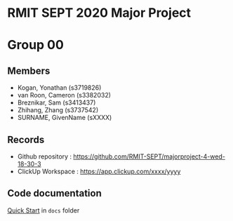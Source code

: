 # RMIT SEPT 2020 Major Project

# Group 00

## Members
* Kogan, Yonathan (s3719826)
* van Roon, Cameron (s3382032)
* Breznikar, Sam (s3413437)
* Zhihang, Zhang (s3737542)
* SURNAME, GivenName (sXXXX)

## Records

* Github repository : https://github.com/RMIT-SEPT/majorproject-4-wed-18-30-3
* ClickUp Workspace : https://app.clickup.com/xxxx/yyyy


## Code documentation

[Quick Start](/docs/README.md) in `docs` folder
